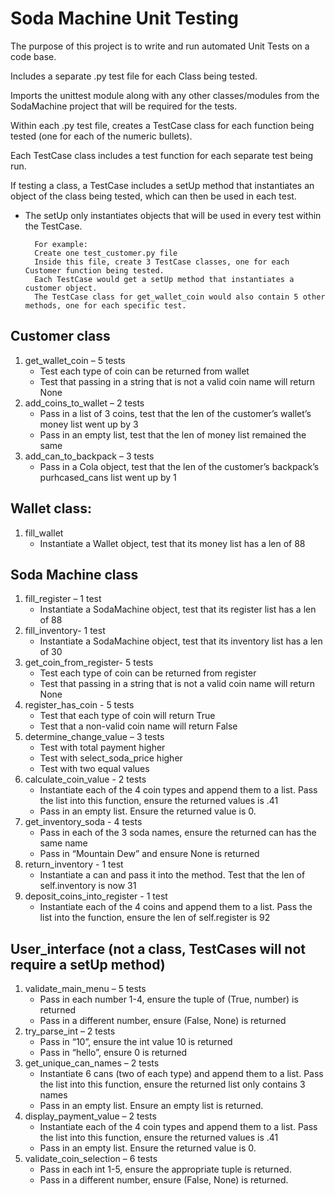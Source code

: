 # Soda Machine Unit Testing

The purpose of this project is to write and run automated Unit Tests on a code base.

Includes a separate .py test file for each Class being tested.

Imports the unittest module along with any other classes/modules from the SodaMachine project that will be required for the tests.

Within each .py test file, creates a TestCase class for each function being tested (one for each of the numeric bullets).

Each TestCase class includes a test function for each separate test being run.

If testing a class, a TestCase includes a setUp method that instantiates an object of the class being tested, which can then be used in each test.

- The setUp only instantiates objects that will be used in every test within the TestCase.

        For example:
        Create one test_customer.py file
        Inside this file, create 3 TestCase classes, one for each Customer function being tested.
        Each TestCase would get a setUp method that instantiates a customer object.
        The TestCase class for get_wallet_coin would also contain 5 other methods, one for each specific test.

## Customer class

1. get_wallet_coin – 5 tests
    - Test each type of coin can be returned from wallet
    - Test that passing in a string that is not a valid coin name will return None
2. add_coins_to_wallet – 2 tests
    - Pass in a list of 3 coins, test that the len of the customer’s wallet’s money list went up by 3
    - Pass in an empty list, test that the len of money list remained the same
3. add_can_to_backpack – 3 tests
    - Pass in a Cola object, test that the len of the customer’s backpack’s purhcased_cans list went up by 1 
    
    
## Wallet class: 

1. fill_wallet
    - Instantiate a Wallet object, test that its money list has a len of 88

## Soda Machine class

1. fill_register – 1 test
    - Instantiate a SodaMachine object, test that its register list has a len of 88
2. fill_inventory- 1 test
    - Instantiate a SodaMachine object, test that its inventory list has a len of 30
3. get_coin_from_register- 5 tests
    - Test each type of coin can be returned from register
    - Test that passing in a string that is not a valid coin name will return None
4. register_has_coin - 5 tests
    - Test that each type of coin will return True
    - Test that a non-valid coin name will return False
5. determine_change_value – 3 tests
    - Test with total payment higher
    - Test with select_soda_price higher
    - Test with two equal values
6. calculate_coin_value - 2 tests
    - Instantiate each of the 4 coin types and append them to a list. Pass the list into this function, ensure the returned values is .41
    - Pass in an empty list. Ensure the returned value is 0.
7. get_inventory_soda - 4 tests
    - Pass in each of the 3 soda names, ensure the returned can has the same name
    - Pass in “Mountain Dew” and ensure None is returned
8. return_inventory - 1 test
    - Instantiate a can and pass it into the method. Test that the len of self.inventory is now 31
9. deposit_coins_into_register - 1 test
    - Instantiate each of the 4 coins and append them to a list. Pass the list into the function, ensure the len of self.register is 92

## User_interface  (not a class, TestCases will not require a setUp method)

1. validate_main_menu – 5 tests
    - Pass in each number 1-4, ensure the tuple of (True, number) is returned
    - Pass in a different number, ensure (False, None) is returned
2. try_parse_int – 2 tests
    - Pass in “10”, ensure the int value 10 is returned
    - Pass in “hello”, ensure 0 is returned
3. get_unique_can_names – 2 tests
    - Instantiate 6 cans (two of each type) and append them to a list. Pass the list into this function, ensure the returned list only contains 3 names
    - Pass in an empty list. Ensure an empty list is returned.
4. display_payment_value – 2 tests
    - Instantiate each of the 4 coin types and append them to a list. Pass the list into this function, ensure the returned values is .41
    - Pass in an empty list. Ensure the returned value is 0.
5. validate_coin_selection – 6 tests
    - Pass in each int 1-5, ensure the appropriate tuple is returned.
    - Pass in a different number, ensure (False, None) is returned.
